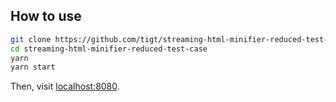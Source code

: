 ## How to use

```sh
git clone https://github.com/tigt/streaming-html-minifier-reduced-test-case.git
cd streaming-html-minifier-reduced-test-case
yarn
yarn start
```

Then, visit [localhost:8080](http://localhost:8080/).
